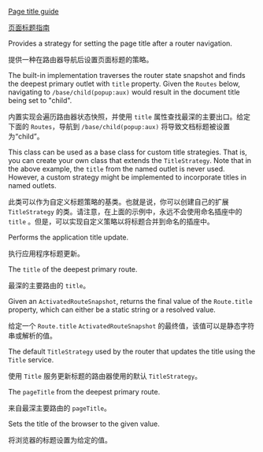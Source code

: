 [Page title guide](guide/router#setting-the-page-title)

[页面标题指南](guide/router#setting-the-page-title)

Provides a strategy for setting the page title after a router navigation.

提供一种在路由器导航后设置页面标题的策略。

The built-in implementation traverses the router state snapshot and finds the deepest primary
outlet with `title` property. Given the `Routes` below, navigating to
`/base/child(popup:aux)` would result in the document title being set to "child".

内置实现会遍历路由器状态快照，并使用 `title` 属性查找最深的主要出口。给定下面的 `Routes`，导航到
`/base/child(popup:aux)` 将导致文档标题被设置为“child”。

This class can be used as a base class for custom title strategies. That is, you can create your
own class that extends the `TitleStrategy`. Note that in the above example, the `title`
from the named outlet is never used. However, a custom strategy might be implemented to
incorporate titles in named outlets.

此类可以作为自定义标题策略的基类。也就是说，你可以创建自己的扩展 `TitleStrategy`
的类。请注意，在上面的示例中，永远不会使用命名插座中的 `title`
。但是，可以实现自定义策略以将标题合并到命名的插座中。

Performs the application title update.

执行应用程序标题更新。

The `title` of the deepest primary route.

最深的主要路由的 `title`。

Given an `ActivatedRouteSnapshot`, returns the final value of the
`Route.title` property, which can either be a static string or a resolved value.

给定一个 `Route.title` `ActivatedRouteSnapshot` 的最终值，该值可以是静态字符串或解析的值。

The default `TitleStrategy` used by the router that updates the title using the `Title` service.

使用 `Title` 服务更新标题的路由器使用的默认 `TitleStrategy`。

The `pageTitle` from the deepest primary route.

来自最深主要路由的 `pageTitle`。

Sets the title of the browser to the given value.

将浏览器的标题设置为给定的值。